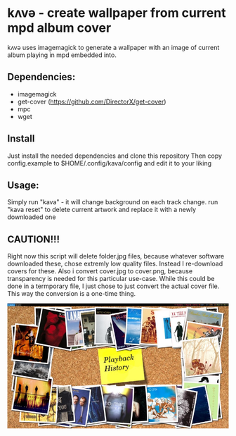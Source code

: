 # kʌvə - create wallpaper from current mpd album cover

kʌvə uses imagemagick to generate a wallpaper with an image of current album
playing in mpd embedded into.

## Dependencies:

* imagemagick
* get-cover (https://github.com/DirectorX/get-cover)
* mpc
* wget

## Install

Just install the needed dependencies and clone this repository
Then copy config.example to $HOME/.config/kava/config
and edit it to your liking

## Usage:

Simply run "kava" - it will change background on each track change.
run "kava reset" to delete current artwork and replace it with a newly downloaded one

## CAUTION!!!
Right now this script will delete folder.jpg files, because whatever
software downloaded these, chose extremly low quality files.
Instead I re-download covers for these.
Also i convert cover.jpg to cover.png, because transparency is needed for
this particular use-case.
While this could be done in a termporary file, I just chose to just convert
the actual cover file. This way the conversion is a one-time thing.

![](kava.jpg)
